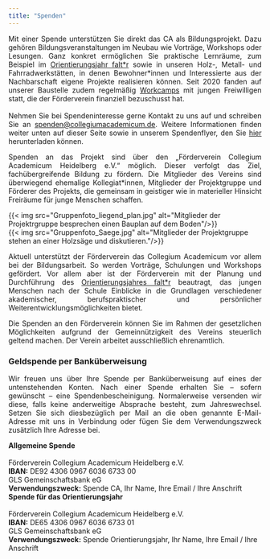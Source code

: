 ```yaml
---
title: "Spenden"
---
```

<p style="text-align: justify">
Mit einer Spende unterstützen Sie direkt das CA als Bildungsprojekt. Dazu gehören Bildungsveranstaltungen im Neubau wie Vorträge, Workshops oder Lesungen. Ganz konkret ermöglichen Sie praktische Lernräume, zum Beispiel im <a href="https://faltr.de/">Orientierungsjahr falt*r</a> sowie in unseren Holz-, Metall- und Fahrradwerkstätten, in denen Bewohner*innen und Interessierte aus der Nachbarschaft eigene Projekte realisieren können. 
Seit 2020 fanden auf unserer Baustelle zudem regelmäßig <a href="https://collegiumacademicum.de/aktionen/">Workcamps</a> mit jungen Freiwilligen statt, die der Förderverein finanziell bezuschusst hat.
<br><br>
Nehmen Sie bei Spendeninteresse gerne Kontakt zu uns auf und schreiben Sie an <a href="mailto:spenden@collegiumacademicum.de">spenden@collegiumacademicum.de</a>. Weitere Informationen finden weiter unten auf dieser Seite sowie in unserem Spendenflyer, den Sie <a href="/media/2023_Spendenflyer_digital.pdf">hier</a> herunterladen können.
</p>

<section class="grid-col">
  <p style="text-align:justify">
  Spenden an das Projekt sind über den „Förderverein Collegium Academicum
  Heidelberg e.V.“ möglich. Dieser verfolgt das Ziel, fachübergreifende
  Bildung zu fördern. Die Mitglieder des Vereins sind überwiegend ehemalige
  Kollegiat*innen, Mitglieder der Projektgruppe und Förderer des Projekts, die
  gemeinsam in geistiger wie in materieller Hinsicht Freiräume für
  junge Menschen schaffen.
  </p>
  {{< img src="Gruppenfoto_liegend_plan.jpg" alt="Mitglieder der Projektrgruppe besprechen einen Bauplan auf dem Boden"/>}}
</section>

<section class="grid-col">
  {{< img src="Gruppenfoto_Saege.jpg" alt="Mitglieder der Projektgruppe stehen an einer Holzsäge und diskutieren."/>}}
  <p style="text-align:justify">
  Aktuell unterstützt der Förderverein das Collegium Academicum
  vor allem bei der Bildungsarbeit. So werden Vorträge,
  Schulungen und Workshops gefördert. Vor allem aber ist der Förderverein mit der Planung
  und Durchführung des <a href="https://faltr.de/">Orientierungsjahres falt*r</a> beautragt, das jungen Menschen nach der Schule Einblicke in die Grundlagen verschiedener akademischer, berufspraktischer und persönlicher Weiterentwicklungsmöglichkeiten bietet. 
  </p>
</section>


<p style="text-align: justify">
Die Spenden an den Förderverein können Sie im Rahmen der gesetzlichen
Möglichkeiten aufgrund der Gemeinnützigkeit des Vereins steuerlich geltend
machen. Der Verein arbeitet ausschließlich ehrenamtlich.
</p>

### Geldspende per Banküberweisung
<p style="text-align: justify">
Wir freuen uns über Ihre Spende per Banküberweisung auf eines der untenstehenden Konten. Nach einer Spende erhalten Sie – sofern gewünscht – eine Spendenbescheinigung. Normalerweise versenden wir diese, falls keine anderweitige Absprache besteht, zum Jahreswechsel. Setzen Sie sich diesbezüglich per Mail an die oben genannte E-Mail-Adresse mit uns in Verbindung oder fügen Sie dem Verwendungszweck zusätzlich Ihre Adresse bei.
</p>

<div class="notification is-primary">
  <b>Allgemeine Spende</b><br><br>
  Förderverein Collegium Academicum Heidelberg e.V.<br>
  <b>IBAN:</b> DE92 4306 0967 6036 6733 00<br>
  GLS Gemeinschaftsbank eG<br>
  <b>Verwendungszweck:</b> Spende CA, Ihr Name, Ihre Email / Ihre Anschrift
</div>

<div class="notification is-secondary">
  <b>Spende für das Orientierungsjahr</b><br><br>
  Förderverein Collegium Academicum Heidelberg e.V.<br>
  <b>IBAN:</b> DE65 4306 0967 6036 6733 01<br>
  GLS Gemeinschaftsbank eG<br>
  <b>Verwendungszweck:</b> Spende Orientierungsjahr, Ihr Name, Ihre Email / Ihre Anschrift
</div>


